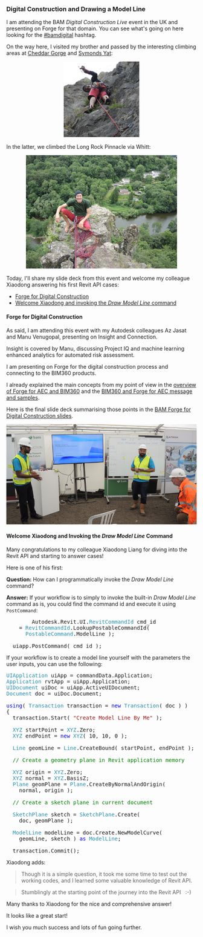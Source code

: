 <head>
<meta http-equiv="Content-Type" content="text/html; charset=utf-8">
<link rel="stylesheet" type="text/css" href="bc.css">
<!--
<script src="https://cdn.rawgit.com/google/code-prettify/master/loader/run_prettify.js" type="text/javascript"></script>
-->
</head>

<!---

- https://twitter.com/jeremytammik/status/1009750141748875264
  Forge for Digital Construction at #bamdigital with Az Jasat and @Manu_Venugopal, presenting on Insight and Connection #RevitAPI @AutodeskRevit #bim #dynamobim @AutodeskForge #ForgeDevCon

- 14337750 [Invoke the "Draw Model Line" Command]

 in the #RevitAPI @AutodeskRevit #bim #dynamobim @AutodeskForge #ForgeDevCon 

I am attending the BAM <i>Digital Construction Live</i> event in the UK and presenting on Forge for that domain.
Today, I'll share my slide deck from this event and welcome my colleague Xiaodong answering his first Revit API cases
&ndash; Forge for Digital Construction
&ndash; Welcome Xiaodong and invoking the <i>Draw Model Line</i> command...

--->

### Digital Construction and Drawing a Model Line

I am attending the BAM <i>Digital Construction Live</i> event in the UK and presenting on Forge for that domain.
You can see what's going on here looking for
the [#bamdigital](https://twitter.com/search?q=%23bamdigital) hashtag.

On the way here, I visited my brother and passed by the interesting climbing areas
at [Cheddar Gorge](https://en.wikipedia.org/wiki/Cheddar_Gorge)
and [Symonds Yat](https://en.wikipedia.org/wiki/Symonds_Yat):

<center>
<img src="img/119_jeremy_leading_600.jpg" alt="Cheddar Gorge" width="200"/>
</center>

In the latter, we climbed the Long Rock Pinnacle via Whitt:

<center>
<img src="img/143_jeremy_long_rock_pinnacle_800x600.jpg" alt="Long Rock Pinnacle" width="400"/>
</center>

Today, I'll share my slide deck from this event and welcome my colleague Xiaodong answering his first Revit API cases:

- [Forge for Digital Construction](#2) 
- [Welcome Xiaodong and invoking the *Draw Model Line* command](#3) 


#### <a name="2"></a> Forge for Digital Construction

As said, I am attending this event with my Autodesk colleagues Az Jasat and Manu Venugopal, presenting on Insight and Connection.

Insight is covered by Manu, discussing Project IQ and machine learning enhanced analytics for automated risk assessment.

I am presenting on Forge for the digital construction process and connecting to the BIM360 products.

I already explained the main concepts from my point of view in 
the [overview of Forge for AEC and BIM360](http://thebuildingcoder.typepad.com/blog/2018/06/forge-for-aec-and-bim360-overview.html) and
the [BIM360 and Forge for AEC message and samples](http://thebuildingcoder.typepad.com/blog/2018/06/bim360-and-forge-for-aec-real-message-and-samples.html).

Here is the final slide deck summarising those points in
the [BAM Forge for Digital Construction slides](zip/bam_bim360_forge_aec_slides.pdf).

<center>
<img src="img/187_manu_and_az_722x380.jpg" alt="Manu and Az at BAM Digital Construction Live" width="722"/>
</center>


#### <a name="3"></a> Welcome Xiaodong and Invoking the *Draw Model Line* Command

Many congratulations to my colleague Xiaodong Liang for diving into the Revit API and starting to answer cases!

Here is one of his first:

**Question:** How can I programmatically invoke the *Draw Model Line* command?

**Answer:** If your workflow is to simply to invoke the built-in *Draw Model Line* command as is, you could find the command id and execute it using `PostCommand`:

<pre class="code">
&nbsp;&nbsp;&nbsp;&nbsp;&nbsp;&nbsp;&nbsp;&nbsp;Autodesk.Revit.UI.<span style="color:#2b91af;">RevitCommandId</span>&nbsp;cmd_id
&nbsp;&nbsp;&nbsp;&nbsp;=&nbsp;<span style="color:#2b91af;">RevitCommandId</span>.LookupPostableCommandId(
&nbsp;&nbsp;&nbsp;&nbsp;&nbsp;&nbsp;<span style="color:#2b91af;">PostableCommand</span>.ModelLine&nbsp;);
 
&nbsp;&nbsp;uiapp.PostCommand(&nbsp;cmd_id&nbsp;);
</pre>

If your workflow is to create a model line yourself with the parameters the user inputs, you can use the following:

<pre class="code">
<span style="color:#2b91af;">UIApplication</span>&nbsp;uiApp&nbsp;=&nbsp;commandData.Application;
<span style="color:#2b91af;">Application</span>&nbsp;rvtApp&nbsp;=&nbsp;uiApp.Application;
<span style="color:#2b91af;">UIDocument</span>&nbsp;uiDoc&nbsp;=&nbsp;uiApp.ActiveUIDocument;
<span style="color:#2b91af;">Document</span>&nbsp;doc&nbsp;=&nbsp;uiDoc.Document;
 
<span style="color:blue;">using</span>(&nbsp;<span style="color:#2b91af;">Transaction</span>&nbsp;transaction&nbsp;=&nbsp;<span style="color:blue;">new</span>&nbsp;<span style="color:#2b91af;">Transaction</span>(&nbsp;doc&nbsp;)&nbsp;)
{
&nbsp;&nbsp;transaction.Start(&nbsp;<span style="color:#a31515;">&quot;Create&nbsp;Model&nbsp;Line&nbsp;By&nbsp;Me&quot;</span>&nbsp;);
 
&nbsp;&nbsp;<span style="color:#2b91af;">XYZ</span>&nbsp;startPoint&nbsp;=&nbsp;<span style="color:#2b91af;">XYZ</span>.Zero;
&nbsp;&nbsp;<span style="color:#2b91af;">XYZ</span>&nbsp;endPoint&nbsp;=&nbsp;<span style="color:blue;">new</span>&nbsp;<span style="color:#2b91af;">XYZ</span>(&nbsp;10,&nbsp;10,&nbsp;0&nbsp;);
 
&nbsp;&nbsp;<span style="color:#2b91af;">Line</span>&nbsp;geomLine&nbsp;=&nbsp;<span style="color:#2b91af;">Line</span>.CreateBound(&nbsp;startPoint,&nbsp;endPoint&nbsp;);
 
&nbsp;&nbsp;<span style="color:green;">//&nbsp;Create&nbsp;a&nbsp;geometry&nbsp;plane&nbsp;in&nbsp;Revit&nbsp;application&nbsp;memory</span>
 
&nbsp;&nbsp;<span style="color:#2b91af;">XYZ</span>&nbsp;origin&nbsp;=&nbsp;<span style="color:#2b91af;">XYZ</span>.Zero;
&nbsp;&nbsp;<span style="color:#2b91af;">XYZ</span>&nbsp;normal&nbsp;=&nbsp;<span style="color:#2b91af;">XYZ</span>.BasisZ;
&nbsp;&nbsp;<span style="color:#2b91af;">Plane</span>&nbsp;geomPlane&nbsp;=&nbsp;<span style="color:#2b91af;">Plane</span>.CreateByNormalAndOrigin(
&nbsp;&nbsp;&nbsp;&nbsp;normal,&nbsp;origin&nbsp;);
 
&nbsp;&nbsp;<span style="color:green;">//&nbsp;Create&nbsp;a&nbsp;sketch&nbsp;plane&nbsp;in&nbsp;current&nbsp;document</span>
 
&nbsp;&nbsp;<span style="color:#2b91af;">SketchPlane</span>&nbsp;sketch&nbsp;=&nbsp;<span style="color:#2b91af;">SketchPlane</span>.Create(
&nbsp;&nbsp;&nbsp;&nbsp;doc,&nbsp;geomPlane&nbsp;);
 
&nbsp;&nbsp;<span style="color:#2b91af;">ModelLine</span>&nbsp;modelLine&nbsp;=&nbsp;doc.Create.NewModelCurve(
&nbsp;&nbsp;&nbsp;&nbsp;geomLine,&nbsp;sketch&nbsp;)&nbsp;<span style="color:blue;">as</span>&nbsp;<span style="color:#2b91af;">ModelLine</span>;
 
&nbsp;&nbsp;transaction.Commit();
</pre>

Xiaodong adds:

> Though it is a simple question, it took me some time to test out the working codes, and I learned some valuable knowledge of Revit API.

> Stumblingly at the starting point of the journey into the Revit API &nbsp; :-)

Many thanks to Xiaodong for the nice and comprehensive answer!
 
It looks like a great start!
 
I wish you much success and lots of fun going further.
